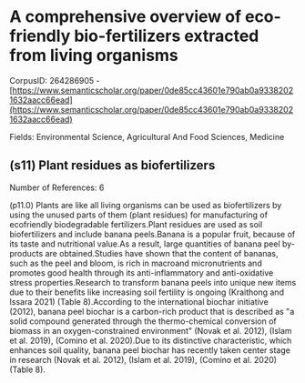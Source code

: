 # A comprehensive overview of eco-friendly bio-fertilizers extracted from living organisms

CorpusID: 264286905 - [https://www.semanticscholar.org/paper/0de85cc43601e790ab0a93382021632aacc66ead](https://www.semanticscholar.org/paper/0de85cc43601e790ab0a93382021632aacc66ead)

Fields: Environmental Science, Agricultural And Food Sciences, Medicine

## (s11) Plant residues as biofertilizers
Number of References: 6

(p11.0) Plants are like all living organisms can be used as biofertilizers by using the unused parts of them (plant residues) for manufacturing of ecofriendly biodegradable fertilizers.Plant residues are used as soil biofertilizers and include banana peels.Banana is a popular fruit, because of its taste and nutritional value.As a result, large quantities of banana peel by-products are obtained.Studies have shown that the content of bananas, such as the peel and bloom, is rich in macroand micronutrients and promotes good health through its anti-inflammatory and anti-oxidative stress properties.Research to transform banana peels into unique new items due to their benefits like increasing soil fertility is ongoing (Kraithong and Issara 2021) (Table 8).According to the international biochar initiative (2012), banana peel biochar is a carbon-rich product that is described as "a solid compound generated through the thermo-chemical conversion of biomass in an oxygen-constrained environment" (Novak et al. 2012), (Islam et al. 2019), (Comino et al. 2020).Due to its distinctive characteristic, which enhances soil quality, banana peel biochar has recently taken center stage in research (Novak et al. 2012), (Islam et al. 2019), (Comino et al. 2020) (Table 8).
